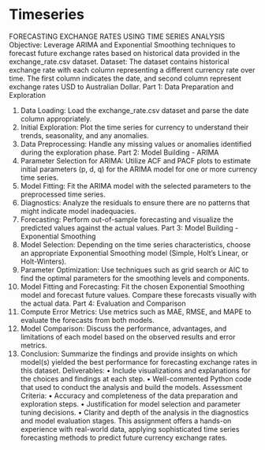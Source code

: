 # Timeseries

FORECASTING EXCHANGE RATES USING TIME SERIES ANALYSIS
Objective:
Leverage ARIMA and Exponential Smoothing techniques to forecast future exchange rates based on historical data provided in the exchange_rate.csv dataset. 
Dataset:
The dataset contains historical exchange rate with each column representing a different currency rate over time. The first column indicates the date, and second column represent exchange rates USD to Australian Dollar.
Part 1: Data Preparation and Exploration
1.	Data Loading: Load the exchange_rate.csv dataset and parse the date column appropriately.
2.	Initial Exploration: Plot the time series for currency to understand their trends, seasonality, and any anomalies.
3.	Data Preprocessing: Handle any missing values or anomalies identified during the exploration phase.
Part 2: Model Building - ARIMA
1.	Parameter Selection for ARIMA: Utilize ACF and PACF plots to estimate initial parameters (p, d, q) for the ARIMA model for one or more currency time series.
2.	Model Fitting: Fit the ARIMA model with the selected parameters to the preprocessed time series.
3.	Diagnostics: Analyze the residuals to ensure there are no patterns that might indicate model inadequacies.
4.	Forecasting: Perform out-of-sample forecasting and visualize the predicted values against the actual values.
Part 3: Model Building - Exponential Smoothing
1.	Model Selection: Depending on the time series characteristics, choose an appropriate Exponential Smoothing model (Simple, Holt’s Linear, or Holt-Winters).
2.	Parameter Optimization: Use techniques such as grid search or AIC to find the optimal parameters for the smoothing levels and components.
3.	Model Fitting and Forecasting: Fit the chosen Exponential Smoothing model and forecast future values. Compare these forecasts visually with the actual data.
Part 4: Evaluation and Comparison
1.	Compute Error Metrics: Use metrics such as MAE, RMSE, and MAPE to evaluate the forecasts from both models.
2.	Model Comparison: Discuss the performance, advantages, and limitations of each model based on the observed results and error metrics.
3.	Conclusion: Summarize the findings and provide insights on which model(s) yielded the best performance for forecasting exchange rates in this dataset.
Deliverables:
•	Include visualizations and explanations for the choices and findings at each step.
•	Well-commented Python code that used to conduct the analysis and build the models.
Assessment Criteria:
•	Accuracy and completeness of the data preparation and exploration steps.
•	Justification for model selection and parameter tuning decisions.
•	Clarity and depth of the analysis in the diagnostics and model evaluation stages.
This assignment offers a hands-on experience with real-world data, applying sophisticated time series forecasting methods to predict future currency exchange rates.

